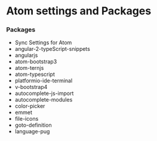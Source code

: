 # Atom settings and Packages

### Packages

- Sync Settings for Atom
- angular-2-typeScript-snippets
- angularjs
- atom-bootstrap3
- atom-ternjs
- atom-typescript
- platformio-ide-terminal
- v-bootstrap4
- autocomplete-js-import
- autocomplete-modules
- color-picker
- emmet
- file-icons
- goto-definition
- language-pug
